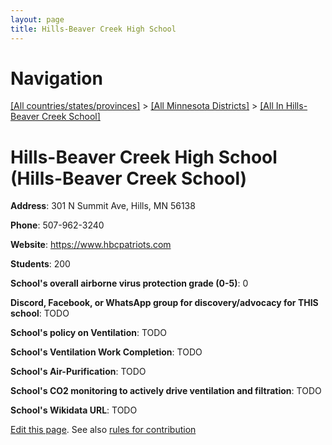 ```yaml
---
layout: page
title: Hills-Beaver Creek High School
---
```

# Navigation

[[All countries/states/provinces]](../../..) > [[All Minnesota Districts]](../..) > [[All In Hills-Beaver Creek School]](..)

# Hills-Beaver Creek High School (Hills-Beaver Creek School)

**Address**: 301 N Summit Ave, Hills, MN 56138

**Phone**: 507-962-3240

**Website**: <https://www.hbcpatriots.com>

**Students**: 200

**School's overall airborne virus protection grade (0-5)**: 0

**Discord, Facebook, or WhatsApp group for discovery/advocacy for THIS school**: TODO

**School's policy on Ventilation**: TODO

**School's Ventilation Work Completion**: TODO

**School's Air-Purification**: TODO

**School's CO2 monitoring to actively drive ventilation and filtration**: TODO

**School's Wikidata URL**: TODO


[Edit this page](https://github.com/ventilate-schools/MN/edit/main/./Hills-Beaver_Creek_School/Hills-Beaver_Creek_High_School.md). See also [rules for contribution](../../../contribution-rules/)